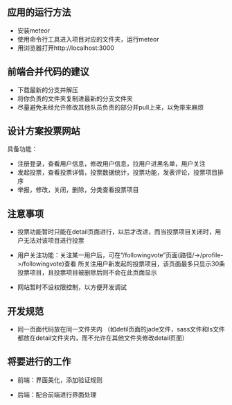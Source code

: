 ## 应用的运行方法
  * 安装meteor
  * 使用命令行工具进入项目对应的文件夹，运行meteor
  * 用浏览器打开http://localhost:3000
## 前端合并代码的建议
  * 下载最新的分支并解压
  * 将你负责的文件夹复制进最新的分支文件夹
  * 尽量避免未经允许修改其他队员负责的部分并pull上来，以免带来麻烦

## 设计方案投票网站

具备功能：
  * 注册登录，查看用户信息，修改用户信息，拉用户进黑名单，用户关注
  * 发起投票，查看投票详情，投票数据统计，投票功能，发表评论，投票项目排序
  * 举报，修改，关闭，删除，分类查看投票项目

## 注意事项

  * 投票功能暂时只能在detail页面进行，以后才改进，而当投票项目关闭时，用户无法对该项目进行投票

  * 用户关注功能：关注某一用户后，可在“/followingvote”页面(路径/->/profile->/followingvote)查看
  所关注用户新发起的投票项目，该页面最多只显示30条投票项目，且投票项目被删除后则不会在此页面显示

  * 网站暂时不设权限控制，以方便开发调试

## 开发规范
  * 同一页面代码放在同一文件夹内
  （如detil页面的jade文件，sass文件和ls文件都放在detail文件夹内，而不允许在其他文件夹修改detail页面）

## 将要进行的工作
  * 前端：界面美化，添加验证规则

  * 后端：配合前端进行界面处理

